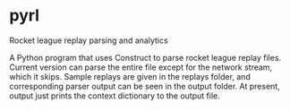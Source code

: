 # pyrl
Rocket league replay parsing and analytics

A Python program that uses Construct to parse rocket league replay files. Current version can parse the entire file except for the network stream, which it skips. Sample replays are given in the replays folder, and corresponding parser output can be seen in the output folder. At present, output just prints the context dictionary to the output file. 

